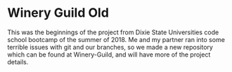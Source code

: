 # Winery Guild Old
This was the beginnings of the project from Dixie State Universities code school bootcamp of the summer of 2018. Me and my partner ran into some terrible issues with git and our branches, so we made a new repository which can be found at Winery-Guild, and will have more of the project details. 
